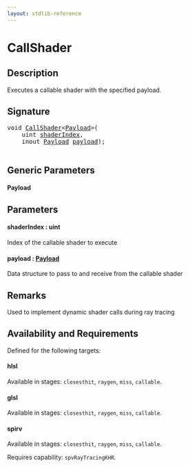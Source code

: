 ```yaml
---
layout: stdlib-reference
---
```


# CallShader

## Description

Executes a callable shader with the specified payload.



## Signature 

<pre>
<span class="code_keyword">void</span> <a href=".html">CallShader</a>&lt;<a href=".html#typeparam-Payload" class="code_type">Payload</a>&gt;(
    <span class="code_keyword">uint</span> <a href=".html#decl-shaderIndex" class="code_param">shaderIndex</a>,
    <span class="code_keyword">inout</span> <a href=".html#typeparam-Payload" class="code_type">Payload</a> <a href=".html#decl-payload" class="code_param">payload</a>);

</pre>

## Generic Parameters

####  <a id="typeparam-Payload"></a>Payload

## Parameters

####  <a id="decl-shaderIndex"></a>shaderIndex  : uint
Index of the callable shader to execute

####  <a id="decl-payload"></a>payload  : [Payload](.html#typeparam-Payload)
Data structure to pass to and receive from the callable shader


## Remarks
Used to implement dynamic shader calls during ray tracing


## Availability and Requirements

Defined for the following targets:

#### hlsl
Available in stages: `closesthit`, `raygen`, `miss`, `callable`.

#### glsl
Available in stages: `closesthit`, `raygen`, `miss`, `callable`.

#### spirv
Available in stages: `closesthit`, `raygen`, `miss`, `callable`.

Requires capability: `spvRayTracingKHR`.


